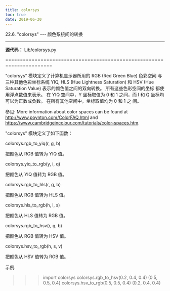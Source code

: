 ```yaml
---
title: colorsys
toc: true
date: 2019-06-30
---
```

22.6. "colorsys" --- 颜色系统间的转换
*************************************

**源代码：** Lib/colorsys.py

======================================================================

"colorsys" 模块定义了计算机显示器所用的 RGB (Red Green Blue) 色彩空间
与三种其他色彩坐标系统 YIQ, HLS (Hue Lightness Saturation) 和 HSV (Hue
Saturation Value) 表示的颜色值之间的双向转换。 所有这些色彩空间的坐标
都使用浮点数值来表示。 在 YIQ 空间中，Y 坐标取值为 0 和 1 之间，而 I
和 Q 坐标均可以为正数或负数。 在所有其他空间中，坐标取值均为 0 和 1 之
间。

参见: More information about color spaces can be found at
  http://www.poynton.com/ColorFAQ.html and
  https://www.cambridgeincolour.com/tutorials/color-spaces.htm.

"colorsys" 模块定义了如下函数：

colorsys.rgb_to_yiq(r, g, b)

   把颜色从 RGB 值转为 YIQ 值。

colorsys.yiq_to_rgb(y, i, q)

   把颜色从 YIQ 值转为 RGB 值。

colorsys.rgb_to_hls(r, g, b)

   把颜色从 RGB 值转为 HLS 值。

colorsys.hls_to_rgb(h, l, s)

   把颜色从 HLS 值转为 RGB 值。

colorsys.rgb_to_hsv(r, g, b)

   把颜色从 RGB 值转为 HSV 值。

colorsys.hsv_to_rgb(h, s, v)

   把颜色从 HSV 值转为 RGB 值。

示例:

   >>> import colorsys
   >>> colorsys.rgb_to_hsv(0.2, 0.4, 0.4)
   (0.5, 0.5, 0.4)
   >>> colorsys.hsv_to_rgb(0.5, 0.5, 0.4)
   (0.2, 0.4, 0.4)
